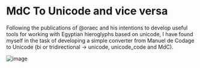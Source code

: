 # MdC To Unicode and vice versa

Following the publications of @oraec and his intentions to develop useful tools for working with Egyptian hieroglyphs based on unicode, I have found myself in the task of developing a simple converter from Manuel de Codage to Unicode (bi or tridirectional -> unicode, unicode_code and MdC).

![image](https://github.com/csrgrr/MdCToUnicode/assets/104082439/e7a8cb68-ba5f-461a-ac9d-96ff36dad354)
